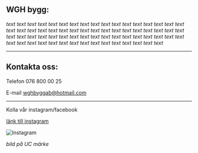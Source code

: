 ## WGH bygg:

 _text text text text text text text text text text text text text text text text text text text text text text text text text text text text text text text text text text text text text text text text text text text text text text text text text text text text text text text text text text text text text text text text text text_

* * *

## Kontakta oss:

Telefon 076 800 00 25

E-mail wghbyggab@hotmail.com

* * *

Kolla vår instagram/facebook

[länk till instagram](https://www.instagram.com/oscarweingartshofer/)

![Instagram](https://sussistrom.github.io/instagram.jpeg)

_*bild på UC märke*_
